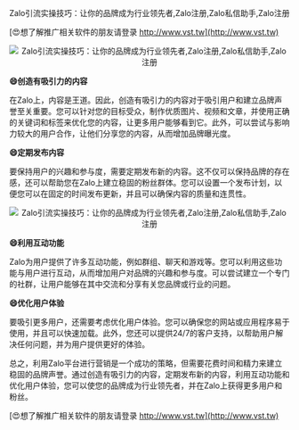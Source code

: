 Zalo引流实操技巧：让你的品牌成为行业领先者,Zalo注册,Zalo私信助手,Zalo注册

[😍想了解推广相关软件的朋友请登录 http://www.vst.tw](http://www.vst.tw)

 <center><img src="https://vst.tw/MP4/tuiguang/png/3.png" alt="Zalo引流实操技巧：让你的品牌成为行业领先者,Zalo注册,Zalo私信助手,Zalo注册"></center>

**😄创造有吸引力的内容**

在Zalo上，内容是王道。因此，创造有吸引力的内容对于吸引用户和建立品牌声誉至关重要。您可以针对您的目标受众，制作优质图片、视频和文章，并使用正确的关键词和标签来优化您的内容，让更多用户能够看到它。此外，可以尝试与影响力较大的用户合作，让他们分享您的内容，从而增加品牌曝光度。

**😄定期发布内容**

要保持用户的兴趣和参与度，需要定期发布新的内容。这不仅可以保持品牌的存在感，还可以帮助您在Zalo上建立稳固的粉丝群体。您可以设置一个发布计划，以便您可以在固定的时间发布更新，并且可以确保内容的质量和连贯性。

 <center><img src="https://vst.tw/MP4/tuiguang/png/4.png" alt="Zalo引流实操技巧：让你的品牌成为行业领先者,Zalo注册,Zalo私信助手,Zalo注册"></center>

**😄利用互动功能**

Zalo为用户提供了许多互动功能，例如群组、聊天和游戏等。您可以利用这些功能与用户进行互动，从而增加用户对品牌的兴趣和参与度。可以尝试建立一个专门的社群，让用户能够在其中交流和分享有关您品牌或行业的问题。

**😄优化用户体验**

要吸引更多用户，还需要考虑优化用户体验。您可以确保您的网站或应用程序易于使用，并且可以快速加载。此外，您还可以提供24/7的客户支持，以帮助用户解决任何问题，并为用户提供更好的体验。

总之，利用Zalo平台进行营销是一个成功的策略，但需要花费时间和精力来建立稳固的品牌声誉。通过创造有吸引力的内容，定期发布新的内容，利用互动功能和优化用户体验，您可以使您的品牌成为行业领先者，并在Zalo上获得更多用户和粉丝。

[😍想了解推广相关软件的朋友请登录 http://www.vst.tw](http://www.vst.tw)



